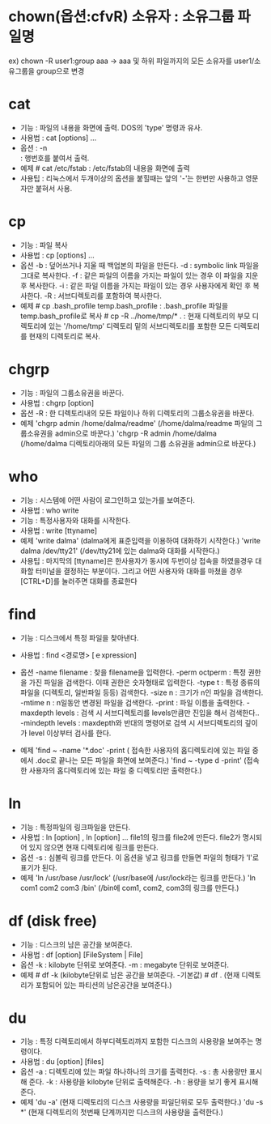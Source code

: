 # chown(옵션:cfvR) 소유자 : 소유그룹 파일명
ex) chown -R user1:group aaa -> aaa 및 하위 파일까지의 모든 소유자를 user1/소유그룹을 group으로 변경

# cat
- 기능    : 파일의 내용을 화면에 출력. DOS의 'type' 명령과 유사. 
- 사용법  : cat [options] … 
- 옵션    : -n      
        : 행번호를 붙여서 출력. 
- 예제    # cat /etc/fstab 
        : /etc/fstab의 내용을 화면에 출력 
- 사용팁  : 리눅스에서 두개이상의 옵션을 붙힐때는 앞의 '-'는 한번만 사용하고 
          영문자만 붙혀서 사용. 

# cp
- 기능    : 파일 복사 
- 사용법  : cp [options] … 
- 옵션 
        -b  : 덮어쓰거나 지울 때 백업본의 파일을 만든다. 
        -d  : symbolic link 파일을 그대로 복사한다. 
        -f  : 같은 파일의 이름을 가지는 파일이 있는 경우 이 파일을 지운 후 복사한다. 
        -i  : 같은 파일 이름을 가지는 파일이 있는 경우 사용자에게 확인 후 복사한다. 
        -R  : 서브디렉토리를 포함하여 복사한다. 
- 예제 
        # cp .bash_profile temp.bash_profile 
        : .bash_profile 파일을 temp.bash_profile로 복사 
        # cp -R ../home/tmp/* . 
        : 현재 디렉토리의 부모 디렉토리에 있는 '/home/tmp' 디렉토리 밑의 서브디렉토리를 
          포함한 모든 디렉토리를 현재의 디렉토리로 복사. 
          
# chgrp

- 기능    : 파일의 그룹소유권을 바꾼다. 
- 사용법  : chgrp [option] 
- 옵션 
        -R : 한 디렉토리내의 모든 파일이나 하위 디렉토리의 그룹소유권을 바꾼다. 
- 예제 
        'chgrp admin /home/dalma/readme' 
        (/home/dalma/readme 파일의 그룹소유권을 admin으로 바꾼다.) 
        'chgrp -R admin /home/dalma 
        (/home/dalma 디렉토리아래의 모든 파일의 그룹 소유권을 admin으로 바꾼다.) 
        
# who
- 기능    : 시스템에 어떤 사람이 로그인하고 있는가를 보여준다. 
- 사용법  : who 
          write 
- 기능    : 특정사용자와 대화를 시작한다. 
- 사용법  : write [ttyname] 
- 예제 
        'write dalma' 
        (dalma에게 표준입력을 이용하여 대화하기 시작한다.) 
        'write dalma /dev/tty21' 
        (/dev/tty21에 있는 dalma와 대화를 시작한다.) 
- 사용팁  : 마지막의 [ttyname]은 한사용자가 동시에 두번이상 접속을 하였을경우 
          대화할 터미널을 결정하는 부분이다. 
          그리고 어떤 사용자와 대화를 마쳤을 경우 [CTRL+D]를 눌러주면 대화를 종료한다

# find 
- 기능    : 디스크에서 특정 파일을 찾아낸다. 
- 사용법  : find <경로명> [ｅxpression] 
- 옵션 
        -name filename    : 찾을 filename을 입력한다. 
        -perm octperm     : 특정 권한을 가진 파일을 검색한다. 
                            이때 권한은 숫자형태로 입력한다. 
        -type t           : 특정 종류의 파일을 (디렉토리, 일반파일 등등) 검색한다. 
        -size n           : 크기가 n인 파일을 검색한다. 
        -mtime n          : n일동안 변경된 파일을 검색한다. 
        -print            : 파일 이름을 출력한다. 
        -maxdepth levels  : 검색 시 서브디렉토리를 levels만큼만 진입을 해서 검색한다.. 
        -mindepth levels  : maxdepth와 반대의 명령어로 검색 시 서브디렉토리의 
                            깊이가 level 이상부터 검사를 한다. 
                            
- 예제 
        'find ~ -name '*.doc' -print 
        ( 접속한 사용자의 홈디렉토리에 있는 파일 중에서 .doc로 끝나는 모든 파일을 
          화면에 보여준다.) 
        'find ~ -type d -print' 
        (접속한 사용자의 홈디렉토리에 있는 파일 중 디렉토리만 출력한다.) 
 
# ln 
- 기능    : 특정파일의 링크파일을 만든다. 
- 사용법  : ln [option] , ln [option] … 
          file1의 링크를 file2에 만든다. file2가 명시되어 있지 않으면 
          현재 디렉토리에 링크를 만든다. 
- 옵션 
        -s  : 심볼릭 링크를 만든다. 이 옵션을 넣고 링크를 만들면 
              파일의 형태가 'l'로 표기가 된다. 
- 예제 
        'ln /usr/base /usr/lock' 
        (/usr/base에 /usr/lock라는 링크를 만든다.) 
        'ln com1 com2 com3 /bin' 
        (/bin에 com1, com2, com3의 링크를 만든다.) 
 
 # df (disk free) 
- 기능    : 디스크의 남은 공간을 보여준다. 
- 사용법  : df [option] [FileSystem | File] 
- 옵션 
        -k : kilobyte 단위로 보여준다. 
        -m : megabyte 단위로 보여준다. 
- 예제 
        # df -k 
        (kilobyte단위로 남은 공간을 보여준다. -기본값) 
        # df . 
        (현재 디렉토리가 포함되어 있는 파티션의 남은공간을 보여준다.) 
# du 
- 기능    : 특정 디렉토리에서 하부디렉토리까지 포함한 디스크의 사용량을 보여주는 명령이다. 
- 사용법  : du [option] [files] 
- 옵션 
        -a : 디렉토리에 있는 파일 하나하나의 크기를 출력한다. 
        -s : 총 사용량만 표시해 준다. 
        -k : 사용량을 kilobyte 단위로 출력해준다. 
        -h : 용량을 보기 좋게 표시해준다. 
- 예제 
        'du -a' 
        (현재 디렉토리의 디스크 사용량을 파일단위로 모두 출력한다.) 
        'du -s *' 
        (현재 디렉토리의 첫번째 단계까지만 디스크의 사용량을 출력한다.) 


